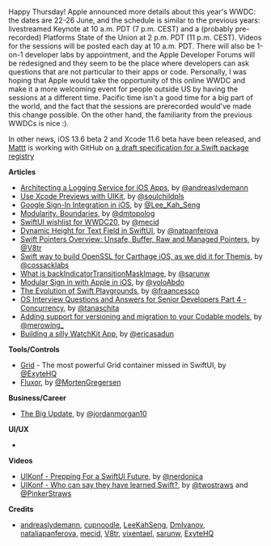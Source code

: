 Happy Thursday! Apple announced more details about this year's WWDC: the dates are 22-26 June, and the schedule is similar to the previous years: livestreamed Keynote at 10 a.m. PDT (7 p.m. CEST) and a (probably pre-recorded) Platforms State of the Union at 2 p.m. PDT (11 p.m. CEST). Videos for the sessions will be posted each day at 10 a.m. PDT. There will also be 1-on-1 developer labs by appointment, and the Apple Developer Forums will be redesigned and they seem to be the place where developers can ask questions that are not particular to their apps or code. Personally, I was hoping that Apple would take the opportunity of this online WWDC and make it a more welcoming event for people outside US by having the sessions at a different time. Pacific time isn't a good time for a big part of the world, and the fact that the sessions are prerecorded would've made this change possible. On the other hand, the familiarity from the previous WWDCs is nice :).

In other news, iOS 13.6 beta 2 and Xcode 11.6 beta have been released, and [Mattt](https://twitter.com/mattt) is working with GitHub on [a draft specification for a Swift package registry](https://forums.swift.org/t/swift-package-registry-service/37219)

**Articles**

* [Architecting a Logging Service for iOS Apps](https://andreaslydemann.com/architecting-a-logging-service-for-ios-apps/), by [@andreaslydemann](https://twitter.com/andreaslydemann)
* [Use Xcode Previews with UIKit](https://fluffy.es/xcode-previews-uikit/), by [@soulchildpls](https://twitter.com/soulchildpls)
* [Google Sign-In Integration in iOS](https://swiftsenpai.com/development/google-sign-in-integration/), by [@Lee_Kah_Seng](https://twitter.com/Lee_Kah_Seng)
* [Modularity. Boundaries](https://dmtopolog.com/modularity-1-boundaries/), by [@dmtopolog](https://twitter.com/dmtopolog)
* [SwiftUI wishlist for WWDC20](https://swiftwithmajid.com/2020/06/10/swiftui-wishlist-for-wwdc20/), by [@mecid](https://twitter.com/mecid)
* [Dynamic Height for Text Field in SwiftUI](https://lostmoa.com/blog/DynamicHeightForTextFieldInSwiftUI/), by [@natpanferova](https://twitter.com/natpanferova)
* [Swift Pointers Overview: Unsafe, Buffer, Raw and Managed Pointers](https://www.vadimbulavin.com/swift-pointers-overview-unsafe-buffer-raw-and-managed-pointers/), by [@V8tr](https://twitter.com/V8tr)
* [Swift way to build OpenSSL for Carthage iOS, as we did it for Themis](https://www.cossacklabs.com/blog/openssl-for-carthage-for-themis), by [@cossacklabs](https://twitter.com/cossacklabs)
* [What is backIndicatorTransitionMaskImage](https://sarunw.com/posts/what-is-backindicatortransitionmaskimage/), by [@sarunw](https://twitter.com/sarunw)
* [Modular Sign in with Apple in iOS](https://blog.usejournal.com/modular-sign-in-with-apple-in-ios-d18ad913aa47), by [@yoloAbdo](https://twitter.com/yoloAbdo)
* [The Evolution of Swift Playgrounds](https://medium.com/@francesco_/the-evolution-of-swift-playgrounds-39bf168be8f), by [@fraancessco](https://twitter.com/fraancessco)
* [OS Interview Questions and Answers for Senior Developers Part 4 - Concurrency](https://www.tanaschita.com/posts/20200530-ios-interview-questions-and-answers-for-senior-developers-part-4/), by [@tanaschita](https://twitter.com/tanaschita)
* [Adding support for versioning and migration to your Codable models](http://merowing.info/2020/06/adding-support-for-versioning-and-migration-to-your-codable-models./), by [@merowing_](https://twitter.com/merowing_)
* [Building a silly WatchKit App](https://ericasadun.com/2020/06/05/building-a-silly-watchkit-app/), by [@ericasadun](https://twitter.com/ericasadun)

**Tools/Controls**

* [Grid](https://github.com/exyte/Grid) - The most powerful Grid container missed in SwiftUI, by [@ExyteHQ](https://twitter.com/ExyteHQ)
* [Fluxor](https://github.com/FluxorOrg/Fluxor), by [@MortenGregersen](https://twitter.com/MortenGregersen)

**Business/Career**

* [The Big Update](https://www.swiftjectivec.com/the-big-update/), by [@jordanmorgan10](https://www.twitter.com/jordanmorgan10)

**UI/UX**

*

**Videos**

* [UIKonf - Prepping For a SwiftUI Future](https://www.youtube.com/watch?v=Ezqkna_KPCQ&list=PLdr22uU_wISpu7T6JWq7eMSxP0tYcmXcB), by [@nerdonica](https://twitter.com/nerdonica)
* [UIKonf - Who can say they have learned Swift?](https://www.youtube.com/watch?v=EiiV5OnFo2Y&list=PLdr22uU_wISpu7T6JWq7eMSxP0tYcmXcB), by [@twostraws](https://twitter.com/twostraws) and [@PinkerStraws](https://twitter.com/PinkerStraws)

**Credits**

* [andreaslydemann](https://github.com/andreaslydemann), [cupnoodle](https://github.com/cupnoodle), [LeeKahSeng](https://github.com/LeeKahSeng), [DmIvanov](https://github.com/DmIvanov), [nataliapanferova](https://github.com/nataliapanferova), [mecid](https://github.com/mecid), [V8tr](https://github.com/V8tr), [vixentael](https://github.com/vixentael), [sarunw](https://github.com/sarunw), [ExyteHQ](https://github.com/exyte)
